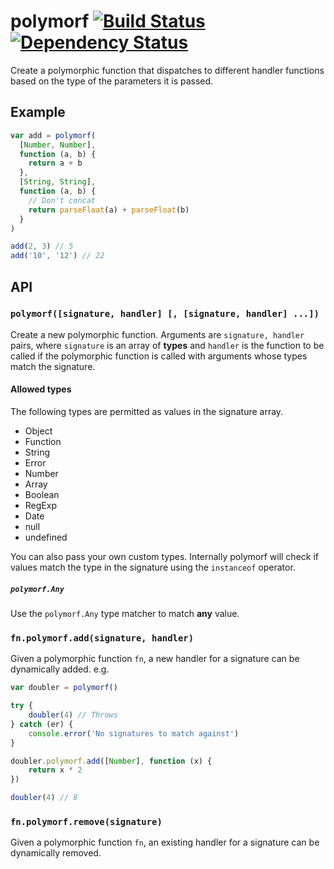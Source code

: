 # polymorf [![Build Status](https://img.shields.io/travis/alanshaw/polymorf.svg?style=flat)](https://travis-ci.org/alanshaw/polymorf) [![Dependency Status](https://david-dm.org/alanshaw/polymorf.svg?style=flat)](https://david-dm.org/alanshaw/polymorf)

Create a polymorphic function that dispatches to different handler functions based on the type of the parameters it is passed.

## Example

```js
var add = polymorf(
  [Number, Number],
  function (a, b) {
    return a + b
  },
  [String, String],
  function (a, b) {
    // Don't concat
    return parseFloat(a) + parseFloat(b)
  }
)

add(2, 3) // 5
add('10', '12') // 22
```

## API

### `polymorf([signature, handler] [, [signature, handler] ...])`

Create a new polymorphic function. Arguments are `signature, handler` pairs, where `signature` is an array of **types** and `handler` is the function to be called if the polymorphic function is called with arguments whose types match the signature.

#### Allowed types

The following types are permitted as values in the signature array.

* Object
* Function
* String
* Error
* Number
* Array
* Boolean
* RegExp
* Date
* null
* undefined

You can also pass your own custom types. Internally polymorf will check if values match the type in the signature using the `instanceof` operator.

##### `polymorf.Any`

Use the `polymorf.Any` type matcher to match **any** value.

### `fn.polymorf.add(signature, handler)`

Given a polymorphic function `fn`, a new handler for a signature can be dynamically added. e.g.

```js
var doubler = polymorf()

try {
    doubler(4) // Throws
} catch (er) {
    console.error('No signatures to match against')
}

doubler.polymorf.add([Number], function (x) {
    return x * 2
})

doubler(4) // 8
```

### `fn.polymorf.remove(signature)`

Given a polymorphic function `fn`, an existing handler for a signature can be dynamically removed.